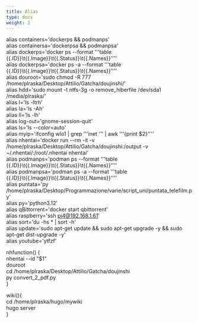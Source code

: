 ```yaml
---
title: Alias
type: docs
weight: 2
---
```


>
alias containers='dockerps && podmanps'  
alias containersa='dockerpsa && podmanpsa'  
alias dockerps='docker ps --format '\''table {{.ID}}\t{{.Image}}\t{{.Status}}\t{{.Names}}'\'''  
alias dockerpsa='docker ps -a --format '\''table {{.ID}}\t{{.Image}}\t{{.Status}}\t{{.Names}}'\'''  
alias douroot='sudo chmod -R 777 /home/plraska/Desktop/Attilio/Gatcha/doujinshi/'  
alias hdd='sudo mount -t ntfs-3g -o remove_hiberfile /dev/sda1 /media/plraska/'  
alias l='ls -ltrh'  
alias la='ls -Ah'  
alias ll='ls -lh'  
alias log-out='gnome-session-quit'  
alias ls='ls --color=auto'  
alias myip='ifconfig wlo1 | grep '\''inet '\'' | awk '\''{print $2}'\'''  
alias nhentai='docker run --rm -it -v /home/plraska/Desktop/Attilio/Gatcha/doujinshi:/output -v ~/.nhentai/:/root/.nhentai nhentai'  
alias podmanps='podman ps --format '\''table {{.ID}}\t{{.Image}}\t{{.Status}}\t{{.Names}}'\'''  
alias podmanpsa='podman ps -a --format '\''table {{.ID}}\t{{.Image}}\t{{.Status}}\t{{.Names}}'\'''  
alias puntata='py /home/plraska/Desktop/Programmazione/varie/script_uni/puntata_telefilm.py'  
alias py='python3.12'  
alias qBittorrent='docker start qbittorrent'  
alias raspberry='ssh pi4@192.168.1.61'  
alias sort='du -hs * | sort -h'  
alias update='sudo apt-get update && sudo apt-get upgrade -y && sudo apt-get dist-upgrade -y'  
alias youtube='ytfzf'  
>

>
nhfunction() {  
nhentai --id "$1"  
douroot  
cd /home/plraska/Desktop/Attilio/Gatcha/doujinshi  
py convert_2_pdf.py  
}

wiki(){  
cd /home/plraska/hugo/mywiki  
hugo server  
}

>